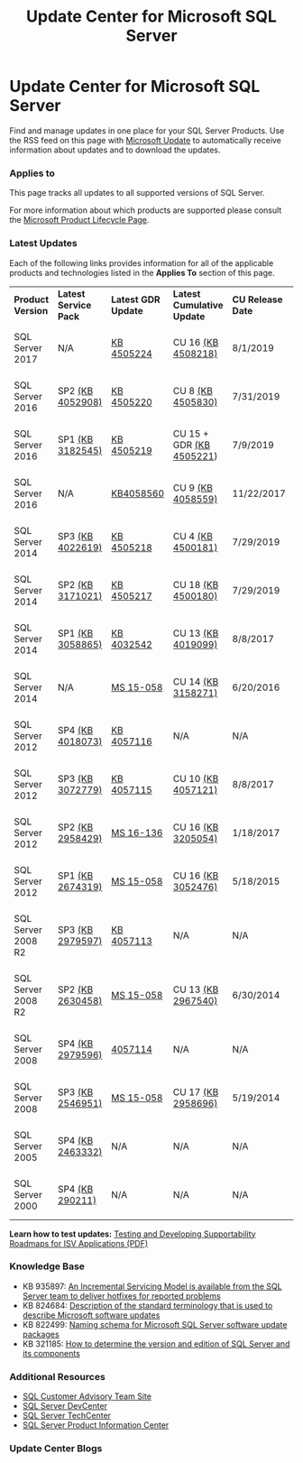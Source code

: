 ﻿---
title: Update Center for Microsoft SQL Server
TOCTitle: Update Center for Microsoft SQL Server
ms:assetid: 0d1835fd-2b44-47cf-8f90-305ca14b7823
ms:mtpsurl: https://technet.microsoft.com/en-us/library/Ff803383(v=MSDN.10)
ms:contentKeyID: 31804705
ms.date: 08/02/2019
mtps_version: v=MSDN.10
---

# Update Center for Microsoft SQL Server

Find and manage updates in one place for your SQL Server Products. Use the RSS feed on this page with [Microsoft Update](http://www.update.microsoft.com/microsoftupdate/v6/vistadefault.aspx?ln=en-us) to automatically receive information about updates and to download the updates.

### Applies to

This page tracks all updates to all supported versions of SQL Server.

For more information about which products are supported please consult the [Microsoft Product Lifecycle Page](http://support.microsoft.com/lifecycle/).

### Latest Updates

Each of the following links provides information for all of the applicable products and technologies listed in the **Applies To** section of this page.

<table>
<tbody>
<tr class="odd">
<td><strong>Product Version</strong></td>
<td><strong>Latest Service Pack</strong></td>
<td><strong>Latest GDR Update</strong></td>
<td><strong>Latest Cumulative Update</strong></td>
<td><strong>CU Release Date</strong></td>
<td><strong>General Guidance</strong></td>
</tr>
<tr class="even">
<td>SQL Server 2017</td>
<td>N/A</td>
<td><a href="https://support.microsoft.com/en-us/help/4505224">KB 4505224</a></td>
<td>CU 16 <a href="https://support.microsoft.com/en-us/help/4508218">(KB 4508218)</a></td>
<td>8/1/2019</td>
<td><a href="https://docs.microsoft.com/en-us/sql/database-engine/install-windows/installation-for-sql-server">SQL Server 2017 Installation</a></td>
</tr>
<tr class="odd">
<td>SQL Server 2016</td>
<td>SP2 <a href="https://support.microsoft.com/en-us/help/4052908">(KB 4052908)</a></td>
<td><a href="https://support.microsoft.com/en-us/help/4505220">KB 4505220</a></td>
<td>CU 8 <a href="https://support.microsoft.com/en-us/kb/4505830">(KB 4505830)</a></td>
<td>7/31/2019</td>
<td><a href="https://technet.microsoft.com/en-us/library/bb500469.aspx">SQL Server 2016 Installation</a></td>
</tr>
<tr class="even">
<td>SQL Server 2016</td>
<td>SP1 <a href="https://support.microsoft.com/en-us/help/3182545/sql-server-2016-service-pack-1-release-information">(KB 3182545)</a></td>
<td><a href="https://support.microsoft.com/en-us/help/4505219">KB 4505219</a></td>
<td>CU 15 + GDR <a href="https://support.microsoft.com/en-us/help/4505221">(KB 4505221</a>)</td>
<td>7/9/2019</td>
<td><a href="https://technet.microsoft.com/en-us/library/bb500469.aspx">SQL Server 2016 Installation</a></td>
</tr>
<tr class="odd">
<td>SQL Server 2016</td>
<td>N/A</td>
<td><a href="https://support.microsoft.com/en-us/help/4058560">KB4058560</a></td>
<td>CU 9 <a href="https://support.microsoft.com/en-us/help/4058559">(KB 4058559)</a></td>
<td>11/22/2017</td>
<td><a href="https://technet.microsoft.com/en-us/library/bb500469.aspx">SQL Server 2016 Installation</a></td>
</tr>
<tr class="even">
<td>SQL Server 2014</td>
<td>SP3 <a href="https://support.microsoft.com/en-us/kb/4022619">(KB 4022619)</a></td>
<td><a href="https://support.microsoft.com/en-us/help/4505218">KB 4505218</a></td>
<td>CU 4 <a href="https://support.microsoft.com/en-us/kb/4500181">(KB 4500181)</a></td>
<td>7/29/2019</td>
<td><a href="https://technet.microsoft.com/en-us/library/cc281837%28v=sql.120%29.aspx">SQL Server 2014 Installation</a></td>
</tr>
<tr class="odd">
<td>SQL Server 2014</td>
<td>SP2 <a href="http://support.microsoft.com/kb/3171021">(KB 3171021)</a></td>
<td><a href="https://support.microsoft.com/en-us/help/4505217">KB 4505217</a></td>
<td>CU 18 <a href="https://support.microsoft.com/en-us/kb/4500180">(KB 4500180)</a></td>
<td>7/29/2019</td>
<td><a href="https://technet.microsoft.com/en-us/library/cc281837(v=sql.120).aspx">SQL Server 2014 Installation</a></td>
</tr>
<tr class="even">
<td>SQL Server 2014</td>
<td>SP1 <a href="http://support.microsoft.com/kb/3058865">(KB 3058865)</a></td>
<td><a href="https://support.microsoft.com/en-us/help/4032542/description-of-the-security-update-for-sql-server-2014-service-pack-1">KB 4032542</a></td>
<td>CU 13 <a href="https://support.microsoft.com/en-us/help/4019099">(KB 4019099)</a></td>
<td>8/8/2017</td>
<td><a href="https://technet.microsoft.com/en-us/library/cc281837(v=sql.120).aspx">SQL Server 2014 Installation</a></td>
</tr>
<tr class="odd">
<td>SQL Server 2014</td>
<td>N/A</td>
<td><a href="https://technet.microsoft.com/en-us/library/security/ms15-058.aspx">MS 15-058</a></td>
<td>CU 14 <a href="https://support.microsoft.com/en-us/kb/3158271">(KB 3158271)</a></td>
<td>6/20/2016</td>
<td><a href="https://technet.microsoft.com/en-us/library/cc281837(v=sql.120).aspx">SQL Server 2014 Installation</a></td>
</tr>
<tr class="even">
<td>SQL Server 2012</td>
<td>SP4 <a href="https://support.microsoft.com/en-us/help/4018073/sql-server-2012-service-pack-4-release-information">(KB 4018073)</a></td>
<td><a href="https://support.microsoft.com/en-us/help/4057116">KB 4057116</a></td>
<td>N/A</td>
<td>N/A</td>
<td><a href="https://technet.microsoft.com/en-us/library/cc281837(v=sql.110).aspx">SQL Server 2012 Installation</a></td>
</tr>
<tr class="odd">
<td>SQL Server 2012</td>
<td>SP3 <a href="https://support.microsoft.com/en-us/help/3072779/sql-server-2012-service-pack-3-release-information">(KB 3072779)</a></td>
<td><a href="https://support.microsoft.com/en-us/help/4057115">KB 4057115</a></td>
<td>CU 10 <a href="https://support.microsoft.com/en-us/help/4057121">(KB 4057121)</a></td>
<td>8/8/2017</td>
<td><a href="https://technet.microsoft.com/en-us/library/cc281837(v=sql.110).aspx">SQL Server 2012 Installation</a></td>
</tr>
<tr class="even">
<td>SQL Server 2012</td>
<td>SP2 <a href="http://support.microsoft.com/kb/2958429">(KB 2958429)</a></td>
<td><a href="https://technet.microsoft.com/en-us/library/security/ms16-136.aspx">MS 16-136</a></td>
<td>CU 16 <a href="https://support.microsoft.com/en-us/help/3205054/cumulative-update-16-for-sql-server-2012-sp2">(KB 3205054)</a></td>
<td>1/18/2017</td>
<td><a href="https://technet.microsoft.com/en-us/library/cc281837(v=sql.110).aspx">SQL Server 2012 Installation</a></td>
</tr>
<tr class="odd">
<td>SQL Server 2012</td>
<td>SP1 <a href="http://support.microsoft.com/kb/2674319">(KB 2674319)</a></td>
<td><a href="https://technet.microsoft.com/en-us/library/security/ms15-058.aspx">MS 15-058</a></td>
<td>CU 16 <a href="http://support.microsoft.com/kb/3052476">(KB 3052476)</a></td>
<td>5/18/2015</td>
<td><a href="https://technet.microsoft.com/en-us/library/cc281837(v=sql.110).aspx">SQL Server 2012 Installation</a></td>
</tr>
<tr class="even">
<td>SQL Server 2008 R2</td>
<td>SP3 <a href="http://support.microsoft.com/kb/2979597">(KB 2979597)</a></td>
<td><a href="https://support.microsoft.com/en-us/help/4057113/security-update-for-vulnerabilities-in-sql-server">KB 4057113</a></td>
<td>N/A</td>
<td>N/A</td>
<td><a href="https://www.microsoft.com/en-us/download/details.aspx?id=44271">SQL Server 2008 R2 SP3 Installation</a></td>
</tr>
<tr class="odd">
<td>SQL Server 2008 R2</td>
<td>SP2 <a href="http://support.microsoft.com/kb/2630458">(KB 2630458)</a></td>
<td><a href="https://technet.microsoft.com/en-us/library/security/ms15-058.aspx">MS 15-058</a></td>
<td>CU 13 <a href="http://support.microsoft.com/kb/2967540">(KB 2967540)</a></td>
<td>6/30/2014</td>
<td><a href="https://www.microsoft.com/en-us/download/details.aspx?id=30437">SQL Server 2008 R2 SP2 Installation</a></td>
</tr>
<tr class="even">
<td>SQL Server 2008</td>
<td>SP4 <a href="http://support.microsoft.com/kb/2979596">(KB 2979596)</a></td>
<td><a href="https://support.microsoft.com/en-us/help/4057114/security-update-for-vulnerabilities-in-sql-server">4057114</a></td>
<td>N/A</td>
<td>N/A</td>
<td><a href="https://technet.microsoft.com/en-us/library/dd638062(sql.100).aspx">SQL Server 2008 Servicing</a></td>
</tr>
<tr class="odd">
<td>SQL Server 2008</td>
<td>SP3 <a href="http://support.microsoft.com/kb/2546951">(KB 2546951)</a></td>
<td><a href="https://technet.microsoft.com/en-us/library/security/ms15-058.aspx">MS 15-058</a></td>
<td>CU 17 <a href="http://support.microsoft.com/kb/2958696">(KB 2958696)</a></td>
<td>5/19/2014</td>
<td><a href="https://technet.microsoft.com/en-us/library/dd638062(sql.100).aspx">SQL Server 2008 Servicing</a></td>
</tr>
<tr class="even">
<td>SQL Server 2005</td>
<td>SP4 <a href="http://support.microsoft.com/kb/2463332">(KB 2463332)</a></td>
<td>N/A</td>
<td>N/A</td>
<td>N/A</td>
<td><a href="https://msdn.microsoft.com/en-us/library/ms143516(sql.90).aspx">SQL Server 2005 Installation</a></td>
</tr>
<tr class="odd">
<td>SQL Server 2000</td>
<td>SP4 <a href="http://support.microsoft.com/kb/290211">(KB 290211)</a></td>
<td>N/A</td>
<td>N/A</td>
<td>N/A</td>
<td><a href="https://technet.microsoft.com/en-us/library/aa197941(sql.80).aspx">SQL Server 2000 Installation</a></td>
</tr>
</tbody>
</table>


**Learn how to test updates:** [Testing and Developing Supportability Roadmaps for ISV Applications (PDF)](http://blogs.technet.com/cfs-file.ashx/__key/communityserver-blogs-components-weblogfiles/00-00-00-85-48-files/0827.testing-and-developing-supportability-roadmaps-for-isv-applications.pdf)

### Knowledge Base

  - KB 935897: [An Incremental Servicing Model is available from the SQL Server team to deliver hotfixes for reported problems](http://support.microsoft.com/kb/935897)
  - KB 824684: [Description of the standard terminology that is used to describe Microsoft software updates](http://support.microsoft.com/kb/824684)
  - KB 822499: [Naming schema for Microsoft SQL Server software update packages](http://support.microsoft.com/kb/822499)
  - KB 321185: [How to determine the version and edition of SQL Server and its components](http://support.microsoft.com/kb/321185)

### Additional Resources

  - [SQL Customer Advisory Team Site](http://sqlcat.com/)
  - [SQL Server DevCenter](http://msdn.microsoft.com/en-us/sqlserver/default.aspx)
  - [SQL Server TechCenter](http://technet.microsoft.com/en-us/sqlserver/default.aspx)
  - [SQL Server Product Information Center](http://www.microsoft.com/sqlserver/en/us/default.aspx)

### Update Center Blogs

